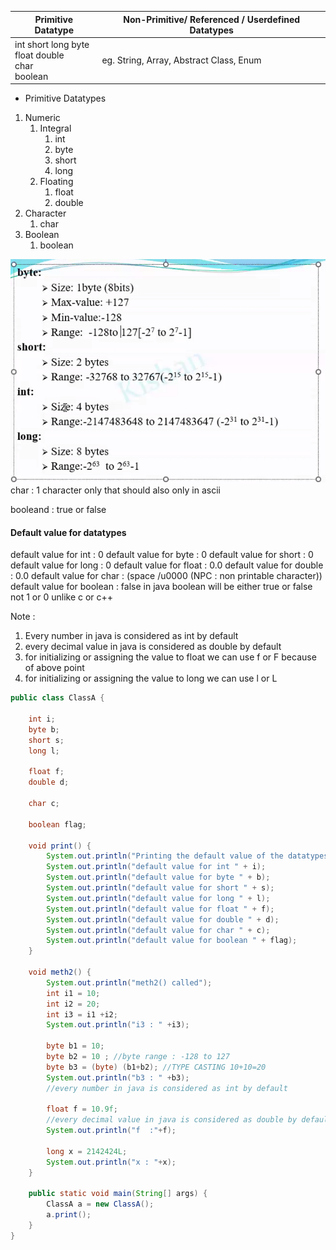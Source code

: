 
|Primitive Datatype|Non-Primitive/ Referenced / Userdefined Datatypes|
|---|---|
|int short long byte <br> float double <br> char <br> boolean|eg. String, Array, Abstract Class, Enum|

- Primitive Datatypes 
1. Numeric
	1. Integral
		1. int
		2. byte
		3. short
		4. long
	2. Floating 
		1. float 
		2. double 
2. Character 
	1. char 
3. Boolean
	1. boolean

![memory1](images/memory1.png)
char : 1 character only that should also only in ascii

booleand : true or false 

#### Default value for datatypes
default value for int  : 0
default value for byte : 0
default value for short : 0
default value for long : 0
default value for float : 0.0
default value for double : 0.0
default value for char : (space /u0000 (NPC : non printable character))
default value for boolean : false
	in java boolean will be either true or false not 1 or 0 unlike c or c++

Note : 
1. Every number in java is considered as int by default 
2. every decimal value in java is considered as double by default 
3. for initializing or assigning the value to float we can use f or F because of above point 
4.  for initializing or assigning the value to long we can use l or L

```java 
public class ClassA {

    int i;
    byte b;
    short s;
    long l;

    float f;
    double d;

    char c;

    boolean flag;

    void print() {
        System.out.println("Printing the default value of the datatypes");
        System.out.println("default value for int " + i);
        System.out.println("default value for byte " + b);
        System.out.println("default value for short " + s);
        System.out.println("default value for long " + l);
        System.out.println("default value for float " + f);
        System.out.println("default value for double " + d);
        System.out.println("default value for char " + c);
        System.out.println("default value for boolean " + flag);
    }

    void meth2() {
        System.out.println("meth2() called");
        int i1 = 10;
        int i2 = 20;
        int i3 = i1 +i2;
        System.out.println("i3 : " +i3);

        byte b1 = 10;
        byte b2 = 10 ; //byte range : -128 to 127
        byte b3 = (byte) (b1+b2); //TYPE CASTING 10+10=20
        System.out.println("b3 : " +b3);
        //every number in java is considered as int by default
        
        float f = 10.9f;
        //every decimal value in java is considered as double by default 
        System.out.println("f  :"+f);

        long x = 2142424L;
        System.out.println("x : "+x);
    }

    public static void main(String[] args) {
        ClassA a = new ClassA();
        a.print();
    }
}

```